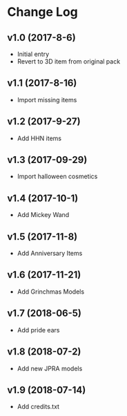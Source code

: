 # Change Log

## v1.0 (2017-8-6)

- Initial entry
- Revert to 3D item from original pack

## v1.1 (2017-8-16)

- Import missing items

## v1.2 (2017-9-27)

- Add HHN items

## v1.3 (2017-09-29)

- Import halloween cosmetics

## v1.4 (2017-10-1)

- Add Mickey Wand

## v1.5 (2017-11-8)

- Add Anniversary Items

## v1.6 (2017-11-21)

- Add Grinchmas Models

## v1.7 (2018-06-5)

- Add pride ears

## v1.8 (2018-07-2)

- Add new JPRA models

## v1.9 (2018-07-14)

- Add credits.txt
